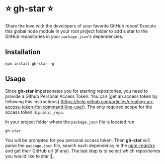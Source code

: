 # :star: gh-star :star:
Share the love with the developers of your favorite GitHub repos!
Execute this global node module in your root project folder to
add a star to the GitHub repositories in your `package.json`'s
dependencies.

## Installation
```
npm install gh-star -g
```

## Usage
Since **gh-star** impersonates you for starring repositories, you
need to provide a Github Personal Access Token. You can
[get an access token by following this instructions]
(https://help.github.com/articles/creating-an-access-token-for-command-line-use/).
The only required scope for the access token is `public_repo`.

In your project folder where the `package.json` file is located run
```
gh-star
```

You will be prompted for you personal access token. Then **gh-star**
will parse the `package.json` file, search each dependency in the
[npm-registry](https://registry.npmjs.org/) and get their GitHub url
(if any). The last step is to select which repositories you would like
to star :tada:.
